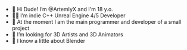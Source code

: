 - 🍏 Hi Dude! I’m @ArtemIyX and I'm 18 y.o.
- 🙌🏻 I’m indie C++ Unreal Engine 4/5 Developer
- 🌱 At the moment I am the main programmer and developer of a small project
- 💞️ I’m looking for 3D Artists and 3D Animators
- 💠 I know a little about Blender

<!---
ArtemIyX/ArtemIyX is a ✨ special ✨ repository because its `README.md` (this file) appears on your GitHub profile.
You can click the Preview link to take a look at your changes.
--->
